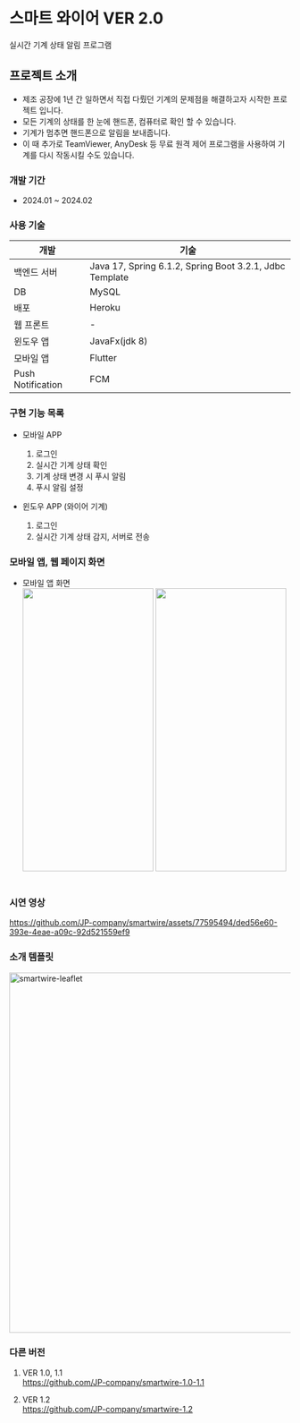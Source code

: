 스마트 와이어 VER 2.0
=====
실시간 기계 상태 알림 프로그램


프로젝트 소개
-----
- 제조 공장에 1년 간 일하면서 직접 다뤘던 기계의 문제점을 해결하고자 시작한 프로젝트 입니다.
- 모든 기계의 상태를 한 눈에 핸드폰, 컴퓨터로 확인 할 수 있습니다.
- 기계가 멈추면 핸드폰으로 알림을 보내줍니다.
- 이 때 추가로 TeamViewer, AnyDesk 등 무료 원격 제어 프로그램을 사용하여 기계를 다시 작동시킬 수도 있습니다.


### 개발 기간
- 2024.01 ~ 2024.02


### 사용 기술
| 개발     | 기술                                        |
|--------|-------------------------------------------|
| 백엔드 서버 | Java 17, Spring 6.1.2, Spring Boot 3.2.1, Jdbc Template |
| DB     | MySQL                        |
| 배포     | Heroku                                    |
| 웹 프론트             | -               |
| 윈도우 앱  | JavaFx(jdk 8)                             |
| 모바일 앱  | Flutter                                   |
| Push Notification | FCM |



### 구현 기능 목록

- 모바일 APP
    1. 로그인
    2. 실시간 기계 상태 확인
    3. 기계 상태 변경 시 푸시 알림
    4. 푸시 알림 설정


- 윈도우 APP (와이어 기계)
    1. 로그인
    2. 실시간 기계 상태 감지, 서버로 전송


### 모바일 앱, 웹 페이지 화면
- 모바일 앱 화면 <br>
  <img width="234" height="506" src="https://github.com/JP-company/smartwire-backend/assets/77595494/b7360340-92ee-4198-b425-971906841ab0">
  <img width="234" height="506" src="https://github.com/JP-company/smartwire-backend/assets/77595494/08466b05-ff0f-45d8-a511-6163d2799bfe">
  <br><br>

### 시연 영상

https://github.com/JP-company/smartwire/assets/77595494/ded56e60-393e-4eae-a09c-92d521559ef9

### 소개 템플릿
<img width="644" alt="smartwire-leaflet" src="https://github.com/JP-company/smartwire-backend/assets/77595494/5b28e5c5-930e-4c34-a6bd-57eaef9e6909">


### 다른 버전
1. VER 1.0, 1.1 <br>
   https://github.com/JP-company/smartwire-1.0-1.1


2. VER 1.2 <br>
   https://github.com/JP-company/smartwire-1.2
